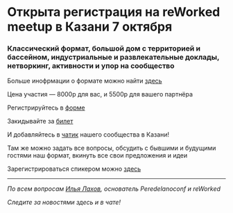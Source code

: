 # Открыта регистрация на **reWorked meetup** в Казани 7 октября

### Классический формат, большой дом с территорией и бассейном, индустриальные и развлекательные доклады, нетворкинг, активности и упор на сообщество

Больше инофрмации о формате можно найти [здесь](/./confs/standard.md)

Цена участия — 8000р для вас, и 5500р для вашего партнёра

Регистрируйтесь в [форме](https://docs.google.com/forms/d/1VGMplQHWriqtlTdkd8dqWBlAx__VfcY3UBmKb2W0BG8)

Закидывайте за [билет](/./guides/how-to-pay.md)

И добавляйтесь в [чатик](https://t.me/meetup_kazan) нашего сообщества в Казани! 

Там же можно задать все вопросы, обсудить с бывшими и будущими гостями наш формат, вкинуть все свои предложения и идеи

Зарегистрироваться спикером можно [здесь](/./guides/tech-speech.md)

---

_По всем вопросам [Илья Лахов](https://t.me/ilakhov), основатель Peredelanoconf и reWorked_

_Следите за новостями здесь и в чате!_
